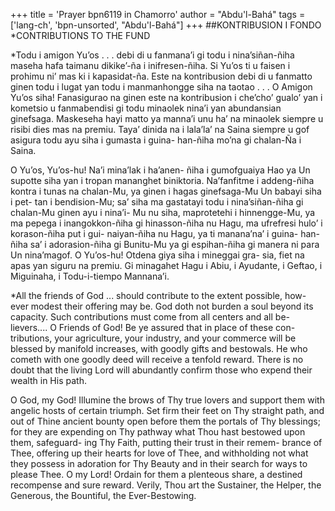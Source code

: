 +++
title = 'Prayer bpn6119 in Chamorro'
author = "Abdu'l-Bahá"
tags = ['lang-ch', 'bpn-unsorted', "Abdu'l-Bahá"]
+++
##KONTRIBUSION I FONDO
*CONTRIBUTIONS TO THE FUND

*Todu i amigon Yu’os . . . debi di u fanmana’i gi todu i nina’siñan-ñiha maseha hafa taimanu dikike’-ña i inifresen-ñiha. Si Yu’os ti u faisen i prohimu ni’ mas ki i kapasidat-ña. Este na kontribusion debi di u fanmatto ginen todu i lugat yan todu i manmanhongge siha na taotao . . . O Amigon Yu’os siha! Fanasigurao na ginen este na kontribusion i che’cho’ gualo’ yan i kometsio u fanmabendisi gi todu minaolek nina’i yan abundansian ginefsaga. Maskeseha hayi matto ya manna’i unu ha’ na minaolek siempre u risibi dies mas na premiu. Taya’ dinida na i lala’la’ na Saina siempre u gof asigura todu ayu siha i gumasta i guina- han-ñiha mo’na gi chalan-Ña i Saina.

O Yu’os, Yu’os-hu! Na’i mina’lak i ha’anen- ñiha i gumofguaiya Hao ya Un supotte siha yan i tropan mananghet biniktoria. Na’fanfitme i addeng-ñiha kontra i tunas na chalan-Mu, ya ginen i hagas ginefsaga-Mu Un babayi siha i pet- tan i bendision-Mu; sa’ siha ma gastatayi todu i nina’siñan-ñiha gi chalan-Mu ginen ayu i nina’i- Mu nu siha, maprotetehi i hinnengge-Mu, ya ma pepega i inangokkon-ñiha gi hinasson-ñiha nu Hagu, ma ufrefresi hulo’ i korason-ñiha put i gui- naiyan-ñiha nu Hagu, ya ti manana’na’ i guina- han-ñiha sa’ i adorasion-ñiha gi Bunitu-Mu ya gi espihan-ñiha gi manera ni para Un nina’magof.
O Yu’os-hu! Otdena giya siha i mineggai gra- sia, fiet na apas yan siguru na premiu. Gi minagahet Hagu i Abiu, i Ayudante, i Geftao, i Miguinaha, i Todu-i-tiempo Mannana’i.


*All the friends of God ... should contribute to the extent possible, how- ever modest their offering may be. God doth not burden a soul beyond its capacity. Such contributions must come from all centers and all be- lievers.... O Friends of God! Be ye assured that in place of these con- tributions, your agriculture, your industry, and your commerce will be blessed by manifold increases, with goodly gifts and bestowals. He who cometh with one goodly deed will receive a tenfold reward. There is no doubt that the living Lord will abundantly confirm those who expend their wealth in His path.

O God, my God! Illumine the brows of Thy true lovers and support them with angelic hosts of certain triumph. Set firm their feet on Thy straight path, and out of Thine ancient bounty open before them the portals of Thy blessings; for they are expending on Thy pathway what Thou hast bestowed upon them, safeguard- ing Thy Faith, putting their trust in their remem- brance of Thee, offering up their hearts for love of Thee, and withholding not what they possess in adoration for Thy Beauty and in their search for ways to please Thee.
O my Lord! Ordain for them a plenteous share, a destined recompense and sure reward.
Verily, Thou art the Sustainer, the Helper, the Generous, the Bountiful, the Ever-Bestowing.
